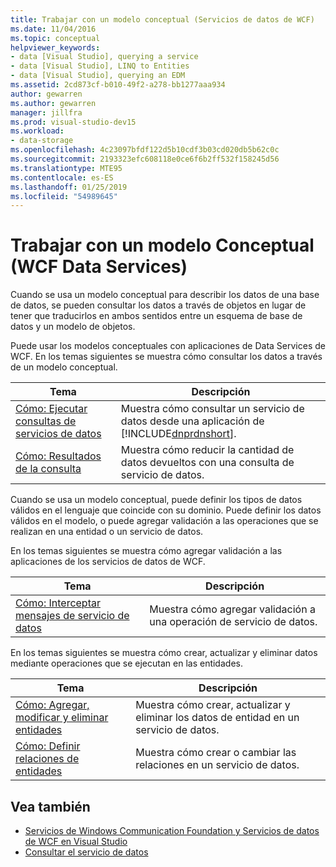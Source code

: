```yaml
---
title: Trabajar con un modelo conceptual (Servicios de datos de WCF)
ms.date: 11/04/2016
ms.topic: conceptual
helpviewer_keywords:
- data [Visual Studio], querying a service
- data [Visual Studio], LINQ to Entities
- data [Visual Studio], querying an EDM
ms.assetid: 2cd873cf-b010-49f2-a278-bb1277aaa934
author: gewarren
ms.author: gewarren
manager: jillfra
ms.prod: visual-studio-dev15
ms.workload:
- data-storage
ms.openlocfilehash: 4c23097bfdf122d5b10cdf3b03cd020db5b62c0c
ms.sourcegitcommit: 2193323efc608118e0ce6f6b2ff532f158245d56
ms.translationtype: MTE95
ms.contentlocale: es-ES
ms.lasthandoff: 01/25/2019
ms.locfileid: "54989645"
---
```

# <a name="work-with-a-conceptual-model-wcf-data-services"></a>Trabajar con un modelo Conceptual (WCF Data Services)

Cuando se usa un modelo conceptual para describir los datos de una base de datos, se pueden consultar los datos a través de objetos en lugar de tener que traducirlos en ambos sentidos entre un esquema de base de datos y un modelo de objetos.

 Puede usar los modelos conceptuales con aplicaciones de Data Services de WCF. En los temas siguientes se muestra cómo consultar los datos a través de un modelo conceptual.


| Tema | Descripción |
| - | - |
| [Cómo: Ejecutar consultas de servicios de datos](/dotnet/framework/data/wcf/how-to-execute-data-service-queries-wcf-data-services) | Muestra cómo consultar un servicio de datos desde una aplicación de [!INCLUDE[dnprdnshort](../code-quality/includes/dnprdnshort_md.md)]. |
| [Cómo: Resultados de la consulta](/dotnet/framework/data/wcf/how-to-project-query-results-wcf-data-services) | Muestra cómo reducir la cantidad de datos devueltos con una consulta de servicio de datos. |

 Cuando se usa un modelo conceptual, puede definir los tipos de datos válidos en el lenguaje que coincide con su dominio. Puede definir los datos válidos en el modelo, o puede agregar validación a las operaciones que se realizan en una entidad o un servicio de datos.

 En los temas siguientes se muestra cómo agregar validación a las aplicaciones de los servicios de datos de WCF.

|Tema|Descripción|
|-----------|-----------------|
|[Cómo: Interceptar mensajes de servicio de datos](/dotnet/framework/data/wcf/how-to-intercept-data-service-messages-wcf-data-services)|Muestra cómo agregar validación a una operación de servicio de datos.|

 En los temas siguientes se muestra cómo crear, actualizar y eliminar datos mediante operaciones que se ejecutan en las entidades.

|Tema|Descripción|
|-----------|-----------------|
|[Cómo: Agregar, modificar y eliminar entidades](/dotnet/framework/data/wcf/how-to-add-modify-and-delete-entities-wcf-data-services)|Muestra cómo crear, actualizar y eliminar los datos de entidad en un servicio de datos.|
|[Cómo: Definir relaciones de entidades](/dotnet/framework/data/wcf/how-to-define-entity-relationships-wcf-data-services)|Muestra cómo crear o cambiar las relaciones en un servicio de datos.|

## <a name="see-also"></a>Vea también

- [Servicios de Windows Communication Foundation y Servicios de datos de WCF en Visual Studio](../data-tools/windows-communication-foundation-services-and-wcf-data-services-in-visual-studio.md)
- [Consultar el servicio de datos](/dotnet/framework/data/wcf/querying-the-data-service-wcf-data-services)